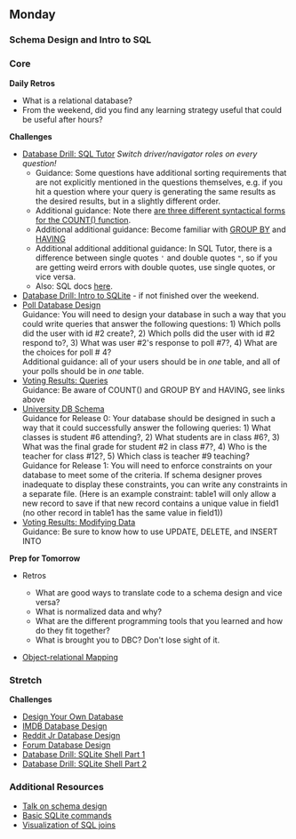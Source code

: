 ## Monday
### Schema Design and Intro to SQL

### Core

**Daily Retros**

- What is a relational database?
- From the weekend, did you find any learning strategy useful that could be useful after hours?

**Challenges**
- [Database Drill: SQL Tutor](https://sqltutor.devbootcamp.com/)  _Switch driver/navigator roles on every question!_  
    - Guidance: Some questions have additional sorting requirements that are not explicitly mentioned in the questions themselves, e.g. if you hit a question where your query is generating the same results as the desired results, but in a slightly different order.  
    - Additional guidance: Note there [are three different syntactical forms for the COUNT() function](http://www.w3schools.com/sql/sql_func_count.asp).  
    - Additional additional guidance: Become familiar with [GROUP BY](http://www.w3schools.com/sql/sql_groupby.asp) and [HAVING](http://www.w3schools.com/sql/sql_having.asp)  
    - Additional additional additional guidance: In SQL Tutor, there is a difference between single quotes `'` and double quotes `"`, so if you are getting weird errors with double quotes, use single quotes, or vice versa.  
    - Also: SQL docs [here](http://www.w3schools.com/sql/).
- [Database Drill: Intro to SQLite](../../../../database-drill-intro-to-sqlite-challenge) - if not finished over the weekend.
- [Poll Database Design](../../../../poll-database-design-challenge)  
  Guidance: You will need to design your database in such a way that you could write queries that answer the following questions: 1) Which polls did the user with id #2 create?, 2) Which polls did the user with id #2 respond to?, 3) What was user #2's response to poll #7?, 4) What are the choices for poll # 4?  
  Additional guidance: all of your users should be in _one_ table, and all of your polls should be in _one_ table.  
- [Voting Results: Queries](../../../../sql-voting-results-retrieving-data-challenge)  
  Guidance: Be aware of COUNT() and GROUP BY and HAVING, see links above  
- [University DB Schema](../../../../university-course-database-design-challenge)  
  Guidance for Release 0:  Your database should be designed in such a way that it could successfully answer the following queries: 1) What classes is student #6 attending?, 2) What students are in class #6?, 3) What was the final grade for student #2 in class #7?, 4) Who is the teacher for class #12?, 5) Which class is teacher #9 teaching?  
  Guidance for Release 1: You will need to enforce constraints on your database to meet some of the criteria. If schema designer proves inadequate to display these constraints, you can write any constraints in a separate file. (Here is an example constraint: table1 will only allow a new record to save if that new record contains a unique value in field1 (no other record in table1 has the same value in field1))  
- [Voting Results: Modifying Data](../../../../sql-voting-results-modifying-data-challenge)  
  Guidance: Be sure to know how to use UPDATE, DELETE, and INSERT INTO  

**Prep for Tomorrow**

- Retros
  - What are good ways to translate code to a schema design and vice versa?
  - What is normalized data and why?
  - What are the different programming tools that you learned and how do they fit together?
  - What is brought you to DBC? Don't lose sight of it.
  
- [Object-relational Mapping](../readings/object-relational-mapping/README.md)

### Stretch

**Challenges**

- [Design Your Own Database](../../../../design-your-own-database-challenge)
- [IMDB Database Design](../../../../imdb-database-design-challenge)
- [Reddit Jr Database Design](../../../../reddit-jr-database-design-challenge)
- [Forum Database Design](../../../../forum-database-design-challenge)
- [Database Drill: SQLite Shell Part 1](../../../../database-drill-sqlite-shell-part-1-challenge)
- [Database Drill: SQLite Shell Part 2](../../../../database-drill-sqlite-shell-part-2-challenge)

### Additional Resources

- [Talk on schema design](http://shereef.wistia.com/medias/fd684c61cb)
- [Basic SQLite commands](http://zetcode.com/db/sqlite/tool/)
- [Visualization of SQL joins](http://www.codinghorror.com/blog/2007/10/a-visual-explanation-of-sql-joins.html)
